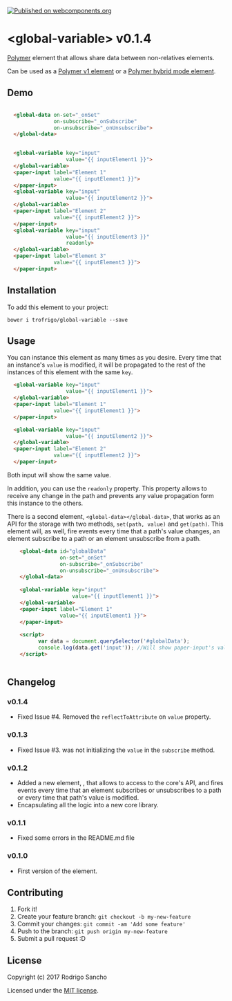[![Published on webcomponents.org](https://img.shields.io/badge/webcomponents.org-published-blue.svg)](https://www.webcomponents.org/element/trofrigo/global-variable)

# \<global-variable\> v0.1.4

[Polymer](https://www.polymer-project.org/1.0/) element that allows share data between non-relatives elements.

Can be used as a [Polymer v1 element](https://www.polymer-project.org/1.0/docs/devguide/feature-overview) or a [Polymer hybrid mode element](https://www.polymer-project.org/2.0/docs/devguide/hybrid-elements).

## Demo
<!--
```
<custom-element-demo>
  <template>
    <script src="../webcomponentsjs/webcomponents-lite.min.js"></script>
    <link rel="import" href="global-variable.html">
    <link rel="import" href="../paper-input/paper-input.html">
    <template is="dom-bind">
        <next-code-block></next-code-block>
    </template>
  </template>
</custom-element-demo>
```
-->
```html

  <global-data on-set="_onSet"
               on-subscribe="_onSubscribe"
               on-unsubscribe="_onUnsubscribe">
  </global-data>
              

  <global-variable key="input" 
                   value="{{ inputElement1 }}">
  </global-variable>
  <paper-input label="Element 1"
               value="{{ inputElement1 }}">
  </paper-input>
  <global-variable key="input" 
                   value="{{ inputElement2 }}">
  </global-variable>
  <paper-input label="Element 2"
               value="{{ inputElement2 }}">
  </paper-input>
  <global-variable key="input" 
                   value="{{ inputElement3 }}" 
                   readonly>
  </global-variable>
  <paper-input label="Element 3"
               value="{{ inputElement3 }}">
  </paper-input>
```

## Installation

To add this element to your project:

    bower i trofrigo/global-variable --save

## Usage

You can instance this element as many times as you desire. 
Every time that an instance's `value` is modified, it will be propagated to the rest of the 
instances of this element with the same `key`.
```html
  <global-variable key="input" 
                   value="{{ inputElement1 }}">
  </global-variable>
  <paper-input label="Element 1"
               value="{{ inputElement1 }}">
  </paper-input>

  <global-variable key="input" 
                   value="{{ inputElement2 }}">
  </global-variable>
  <paper-input label="Element 2"
               value="{{ inputElement2 }}">
  </paper-input>
```
Both input will show the same value.

In addition, you can use the `readonly` property. This property allows to receive any change in the path and prevents any value 
propagation form this instance to the others.
 
There is a second element, `<global-data></global-data>`,  that works as an API for the storage with two methods, 
`set(path, value)` and `get(path)`. This element will, as well, fire events every time that a path's value changes, 
an element subscribe to a path or an element unsubscribe from a path. 
```html    
    <global-data id="globalData"
                 on-set="_onSet"
                 on-subscribe="_onSubscribe"
                 on-unsubscribe="_onUnsubscribe">
    </global-data>
    
    <global-variable key="input" 
                     value="{{ inputElement1 }}">
    </global-variable>
    <paper-input label="Element 1"
                 value="{{ inputElement1 }}">
    </paper-input>
    
    <script>
          var data = document.querySelector('#globalData');
          console.log(data.get('input')); //Will show paper-input's value
    </script>  
    
 ```
 
## Changelog
### v0.1.4
* Fixed Issue #4. Removed the `reflectToAttribute` on `value` property.
### v0.1.3
* Fixed Issue #3. <global-variable> was not initializing the `value` in the `subscribe` method.
### v0.1.2
* Added a new element, <global-data>, that allows to access to the core's API, 
and fires events every time that an element subscribes or unsubscribes to a path 
or every time that path's value is modified.
* Encapsulating all the logic into a new core library.
### v0.1.1
* Fixed some errors in the README.md file
### v0.1.0
* First version of the element.
 
## Contributing

1. Fork it!
2. Create your feature branch: `git checkout -b my-new-feature`
3. Commit your changes: `git commit -am 'Add some feature'`
4. Push to the branch: `git push origin my-new-feature`
5. Submit a pull request :D

## License

Copyright (c) 2017 Rodrigo Sancho

Licensed under the [MIT license](https://github.com/trofrigo/global-variable/blob/master/LICENSE).
